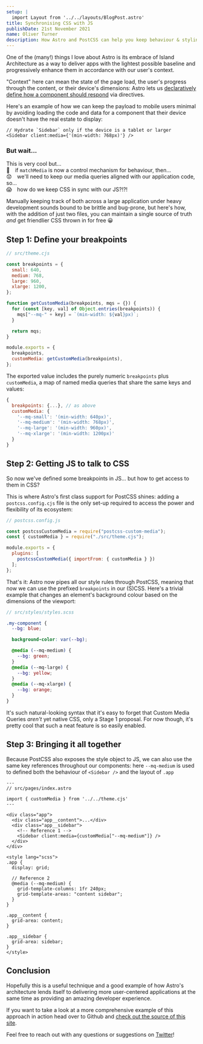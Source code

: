 ```yaml
---
setup: |
  import Layout from '../../layouts/BlogPost.astro'
title: Synchronising CSS with JS
publishDate: 21st November 2021
name: Oliver Turner
description: How Astro and PostCSS can help you keep behaviour & styling aligned
---
```


One of the (many!) things I love about Astro is its embrace of Island
Architecture as a way to deliver apps with the lightest possible baseline and
progressively enhance them in accordance with our user's context.

"Context" here can mean the state of the page load, the user's progress through
the content, or their device's dimensions: Astro lets us [declaratively define
how a component should respond](https://docs.astro.build/core-concepts/component-hydration/#hydrate-interactive-components)
via directives.

Here's an example of how we can keep the payload to mobile users minimal by
avoiding loading the code and data for a component that their device doesn't
have the real estate to display:

```astro
// Hydrate `Sidebar` only if the device is a tablet or larger
<Sidebar client:media={'(min-width: 768px)'} />
```

### But wait...
This is very cool but...\
🤔 if `matchMedia` is now a control mechanism for behaviour, then...\
😟 we'll need to keep our media queries aligned with our application code, so...\
😱 how do we keep CSS in sync with our JS?!?!

Manually keeping track of both across a large application under heavy development
sounds bound to be brittle and bug-prone, but here's how, with the addition of
just two files, you can maintain a single source of truth _and_ get friendlier
CSS thrown in for free 😀

## Step 1: Define your breakpoints
```js
// src/theme.cjs

const breakpoints = {
  small: 640,
  medium: 768,
  large: 960,
  xlarge: 1200,
};

function getCustomMedia(breakpoints, mqs = {}) {
  for (const [key, val] of Object.entries(breakpoints)) {
    mqs["--mq-" + key] = `(min-width: ${val}px)`;
  }

  return mqs;
}

module.exports = {
  breakpoints,
  customMedia: getCustomMedia(breakpoints),
};
```

The exported value includes the purely numeric `breakpoints` plus `customMedia`,
a map of named media queries that share the same keys and values:

```js
{
  breakpoints: {...}, // as above
  customMedia: {
    '--mq-small': '(min-width: 640px)',
    '--mq-medium': '(min-width: 768px)',
    '--mq-large': '(min-width: 960px)',
    '--mq-xlarge': '(min-width: 1200px)'
  }
}
```

## Step 2: Getting JS to talk to CSS

So now we've defined some breakpoints in JS... but how to get access to them in
CSS?

This is where Astro's first class support for PostCSS shines: adding a
`postcss.config.cjs` file is the only set-up required to access the power and
flexibility of its ecosystem:

```js
// postcss.config.js

const postcssCustomMedia = require("postcss-custom-media");
const { customMedia } = require("./src/theme.cjs");

module.exports = {
  plugins: [
    postcssCustomMedia({ importFrom: { customMedia } })
  ];
};
```

That's it: Astro now pipes all our style rules through PostCSS, meaning that now
we can use the prefixed `breakpoints` in our (S)CSS. Here's a trivial example
that changes an element's background colour based on the dimensions of the
viewport:

```scss
// src/styles/styles.scss

.my-component {
  --bg: blue;

  background-color: var(--bg);

  @media (--mq-medium) {
    --bg: green;
  }
  @media (--mq-large) {
    --bg: yellow;
  }
  @media (--mq-xlarge) {
    --bg: orange;
  }
}
```

It's such natural-looking syntax that it's easy to forget that Custom Media
Queries _aren't_ yet native CSS, only a Stage 1 proposal. For now though, it's
pretty cool that such a neat feature is so easily enabled.

## Step 3: Bringing it all together

Because PostCSS also exposes the style object to JS, we can also use the same
key references throughout our components: here `--mq-medium` is used to defined
both the behaviour of `<Sidebar />` and the layout of `.app`

```astro
---
// src/pages/index.astro

import { customMedia } from '../../theme.cjs'
---

<div class="app">
  <div class="app__content">...</div>
  <div class="app__sidebar">
    <!-- Reference 1 -->
    <Sidebar client:media={customMedia["--mq-medium"]} />
  </div>
</div>

<style lang="scss">
.app {
  display: grid;

  // Reference 2
  @media (--mq-medium) {
    grid-template-columns: 1fr 240px;
    grid-template-areas: "content sidebar";
  }
}

.app__content {
  grid-area: content;
}

.app__sidebar {
  grid-area: sidebar;
}
</style>
```

## Conclusion
Hopefully this is a useful technique and a good example of how Astro's
architecture lends itself to delivering more user-centered applications at the
same time as providing an amazing developer experience.

If you want to take a look at a more comprehensive example of this approach in
action head over to Github and [check out the source of this site](https://github.com/oliverturner/blog).

Feel free to reach out with any questions or suggestions on [Twitter](https://twitter.com/oliverturner)!
